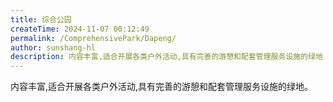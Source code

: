 ```yaml
---
title: 综合公园
createTime: 2024-11-07 00:12:49
permalink: /ComprehensivePark/Dapeng/
author: sunshang-hl
description: 内容丰富,适合开展各类户外活动,具有完善的游憩和配套管理服务设施的绿地
---
```


内容丰富,适合开展各类户外活动,具有完善的游憩和配套管理服务设施的绿地。



